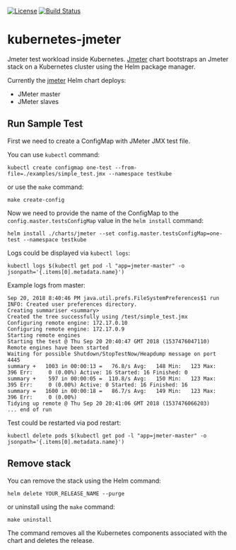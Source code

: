 [![License](https://img.shields.io/badge/license-MIT%20License-brightgreen.svg)](https://opensource.org/licenses/MIT) [![Build Status](https://travis-ci.org/kaarolch/kubernetes-jmeter.svg?branch=master)](https://travis-ci.org/kaarolch/kubernetes-jmeter)
# kubernetes-jmeter

Jmeter test workload inside Kubernetes. [Jmeter](charts/jmeter) chart bootstraps an Jmeter stack on a Kubernetes cluster using the Helm package manager.

Currently the [jmeter](charts/jmeter) Helm chart deploys:
*   JMeter master
*   JMeter slaves

## Run Sample Test

First we need to create a ConfigMap with JMeter JMX test file.

You can use `kubectl` command:
```shell
kubectl create configmap one-test --from-file=./examples/simple_test.jmx --namespace testkube
```
or use the `make` command:
```shell
make create-config
```

Now we need to provide the name of the ConfigMap to the `config.master.testsConfigMap` value in the `helm install` command:
```shell
helm install ./charts/jmeter --set config.master.testsConfigMap=one-test --namespace testkube
```

Logs could be displayed via `kubectl logs`:
```shell
kubectl logs $(kubectl get pod -l "app=jmeter-master" -o jsonpath='{.items[0].metadata.name}')
```

Example logs from master:
```
Sep 20, 2018 8:40:46 PM java.util.prefs.FileSystemPreferences$1 run
INFO: Created user preferences directory.
Creating summariser <summary>
Created the tree successfully using /test/simple_test.jmx
Configuring remote engine: 172.17.0.10
Configuring remote engine: 172.17.0.9
Starting remote engines
Starting the test @ Thu Sep 20 20:40:47 GMT 2018 (1537476047110)
Remote engines have been started
Waiting for possible Shutdown/StopTestNow/Heapdump message on port 4445
summary +   1003 in 00:00:13 =   76.8/s Avg:   148 Min:   123 Max:   396 Err:     0 (0.00%) Active: 16 Started: 16 Finished: 0
summary +    597 in 00:00:05 =  110.8/s Avg:   150 Min:   123 Max:   395 Err:     0 (0.00%) Active: 0 Started: 16 Finished: 16
summary =   1600 in 00:00:18 =   86.7/s Avg:   149 Min:   123 Max:   396 Err:     0 (0.00%)
Tidying up remote @ Thu Sep 20 20:41:06 GMT 2018 (1537476066203)
... end of run
```

Test could be restarted via pod restart:
```shell
kubectl delete pods $(kubectl get pod -l "app=jmeter-master" -o jsonpath='{.items[0].metadata.name}')
```

## Remove stack

You can remove the stack using the Helm command:
```shell
helm delete YOUR_RELEASE_NAME --purge
```
or uninstall using the `make` command:
```shell
make uninstall
```

The command removes all the Kubernetes components associated with the chart and deletes the release.

